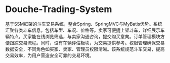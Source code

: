 # Douche-Trading-System
基于SSM框架的斗车交易系统，整合Spring、SpringMVC与MyBatis优势。系统汇聚各类斗车信息，包括车型、车况、价格等。卖家可便捷上架斗车，详细展示车辆特点。买家能在线浏览筛选，与卖家沟通咨询，提交购买意向。订单管理模块方便跟踪交易流程。同时，设有车辆评估板块，为交易提供参考。权限管理确保交易数据安全，不同角色如买家、卖家、管理员权限清晰。该系统规范斗车交易，提高交易效率，为用户营造安全可靠的交易环境。
